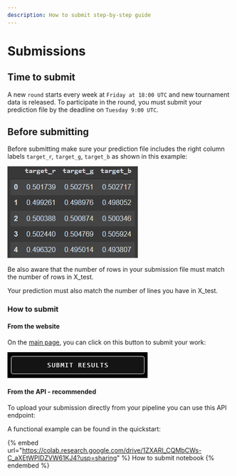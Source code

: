 ```yaml
---
description: How to submit step-by-step guide
---
```


# Submissions

## Time to submit

A new `round` starts every week at `Friday at 18:00 UTC` and new tournament data is released. To participate in the round, you must submit your prediction file by the deadline on `Tuesday 9:00 UTC`.

## Before submitting

Before submitting make sure your prediction file includes the right column labels `target_r`_,_ `target_g`, `target_b` as shown in this example:

![Example of prediction file](<../../.gitbook/assets/image (29) (1).png>)

Be also aware that the number of rows in your submission file must match the number of rows in X\_test.

Your prediction must also match the number of lines you have in X\_test.

### How to submit

#### From the website

On the [main page](https://tournament.crunchdao.com/), you can click on this button to submit your work:

![](<../../.gitbook/assets/image (1).png>)

#### From the API - recommended

To upload your submission directly from your pipeline you can use this API endpoint:

A functional example can be found in the quickstart:

{% embed url="https://colab.research.google.com/drive/1ZXARI_CQMbCWs-C_aXEtWPIDZVW61KJ4?usp=sharing" %}
How to submit notebook
{% endembed %}

